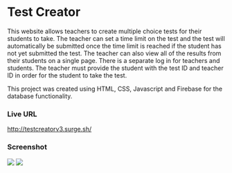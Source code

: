 # Test Creator

This website allows teachers to create multiple choice tests for their students to take. The teacher can set a time limit on the test and the test will automatically be submitted once the time limit is reached if the student has not yet submitted the test. The teacher can also view all of the results from their students on a single page. There is a separate log in for teachers and students. The teacher must provide the student with the test ID and teacher ID in order for the student to take the test.

This project was created using HTML, CSS, Javascript and Firebase for the database functionality.

### Live URL ###

http://testcreatorv3.surge.sh/   

### Screenshot ###

![](https://github.com/rgawick/test_creator/blob/master/create_test.png)
![](https://github.com/rgawick/test_creator/blob/master/testcreator.png)

